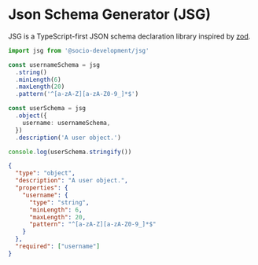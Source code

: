 # Json Schema Generator (JSG)

JSG is a TypeScript-first JSON schema declaration library inspired by [zod](https://zod.dev/).

```ts
import jsg from '@socio-development/jsg'

const usernameSchema = jsg
  .string()
  .minLength(6)
  .maxLength(20)
  .pattern('^[a-zA-Z][a-zA-Z0-9_]*$')

const userSchema = jsg
  .object({
    username: usernameSchema,
  })
  .description('A user object.')

console.log(userSchema.stringify())
```

```json
{
  "type": "object",
  "description": "A user object.",
  "properties": {
    "username": {
      "type": "string",
      "minLength": 6,
      "maxLength": 20,
      "pattern": "^[a-zA-Z][a-zA-Z0-9_]*$"
    }
  },
  "required": ["username"]
}
```
